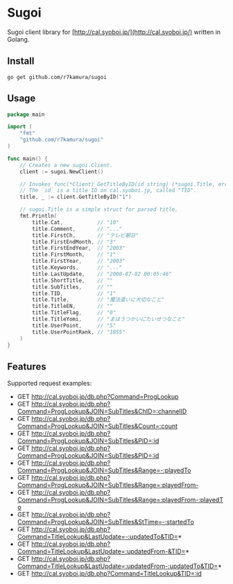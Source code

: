 # Sugoi
Sugoi client library for [http://cal.syoboi.jp/](http://cal.syoboi.jp/) written in Golang.

## Install
```
go get github.com/r7kamura/sugoi
```

## Usage
```go
package main

import (
	"fmt"
	"github.com/r7kamura/sugoi"
)

func main() {
	// Creates a new sugoi.Client.
	client := sugoi.NewClient()

	// Invokes func(*Client) GetTitleByID(id string) (*sugoi.Title, error).
	// The `id` is a title ID on cal.syoboi.jp, called "TID".
	title, _ := client.GetTitleByID("1")

	// sugoi.Title is a simple struct for parsed title.
	fmt.Println(
		title.Cat,           // "10"
		title.Comment,       // "..."
		title.FirstCh,       // "テレビ朝日"
		title.FirstEndMonth, // "3"
		title.FirstEndYear,  // "2003"
		title.FirstMonth,    // "1"
		title.FirstYear,     // "2003"
		title.Keywords,      // "..."
		title.LastUpdate,    // "2008-07-02 00:05:46"
		title.ShortTitle,    // ""
		title.SubTitles,     // ""
		title.TID,           // "1"
		title.Title,         // "魔法遣いに大切なこと"
		title.TitleEN,       // ""
		title.TitleFlag,     // "0"
		title.TitleYomi,     // "まほうつかいにたいせつなこと"
		title.UserPoint,     // "5"
		title.UserPointRank, // "1855"
	)
}
```

## Features
Supported request examples:

* GET http://cal.syoboi.jp/db.php?Command=ProgLookup
* GET http://cal.syoboi.jp/db.php?Command=ProgLookup&JOIN=SubTitles&ChID=:channelID
* GET http://cal.syoboi.jp/db.php?Command=ProgLookup&JOIN=SubTitles&Count=:count
* GET http://cal.syoboi.jp/db.php?Command=ProgLookup&JOIN=SubTitles&PID=:id
* GET http://cal.syoboi.jp/db.php?Command=ProgLookup&JOIN=SubTitles&PID=:id
* GET http://cal.syoboi.jp/db.php?Command=ProgLookup&JOIN=SubTitles&Range=-:playedTo
* GET http://cal.syoboi.jp/db.php?Command=ProgLookup&JOIN=SubTitles&Range=:playedFrom-
* GET http://cal.syoboi.jp/db.php?Command=ProgLookup&JOIN=SubTitles&Range=:playedFrom-:playedTo
* GET http://cal.syoboi.jp/db.php?Command=ProgLookup&JOIN=SubTitles&StTime=-:startedTo
* GET http://cal.syoboi.jp/db.php?Command=TitleLookup&LastUpdate=-:updatedTo&TID=*
* GET http://cal.syoboi.jp/db.php?Command=TitleLookup&LastUpdate=:updatedFrom-&TID=*
* GET http://cal.syoboi.jp/db.php?Command=TitleLookup&LastUpdate=:updatedFrom-:updatedTo&TID=*
* GET http://cal.syoboi.jp/db.php?Command=TitleLookup&TID=:id
